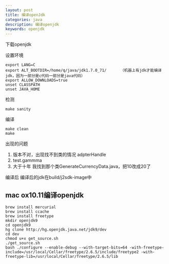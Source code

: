 ```yaml
---
layout: post
title: 编译openJdk
categories: java
description: 编译openjdk
keywords: openjdk
---
```


下载openjdk

设置环境

    export LANG=C
    export ALT_BOOTDIR=/home/q/java/jdk1.7.0_71/      （机器上有jdk才能编译jdk，因为一部分是c代码一部分是java代码）    
    export ALLOW_DOWNLOADS=true  
    unset CLASSPATH  
    unset JAVA_HOME

检测

    make sanity

编译

    make clean
    make

出现的问题

1.  版本不对，出现找不到类的情况 adpterHandle
2.  test.gammma
3.  大于十年
我找到那个类GenerateCurrencyData.java，把10改成20了

编译后
编译后的jdk在build/j2sdk-image中





## mac ox10.11编译openjdk

    brew install mercurial
    brew install ccache
    brew install freetype
    mkdir openjdk9
    cd openjdk9
    hg clone http://hg.openjdk.java.net/jdk9/dev
    cd dev
    chmod u+x get_source.sh
    ./get_source.sh
    bash ./configure --enable-debug --with-target-bits=64 -with-freetype-include=/usr/local/Cellar/freetype/2.6.5/include/freetype2 -with-freetype-lib=/usr/local/Cellar/freetype/2.6.5/lib
